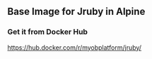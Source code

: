 ## Base Image for Jruby in Alpine

### Get it from Docker Hub
https://hub.docker.com/r/myobplatform/jruby/
